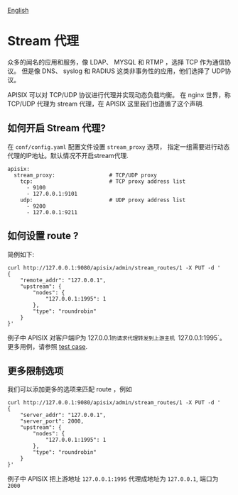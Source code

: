 <!--
#
# Licensed to the Apache Software Foundation (ASF) under one or more
# contributor license agreements.  See the NOTICE file distributed with
# this work for additional information regarding copyright ownership.
# The ASF licenses this file to You under the Apache License, Version 2.0
# (the "License"); you may not use this file except in compliance with
# the License.  You may obtain a copy of the License at
#
#     http://www.apache.org/licenses/LICENSE-2.0
#
# Unless required by applicable law or agreed to in writing, software
# distributed under the License is distributed on an "AS IS" BASIS,
# WITHOUT WARRANTIES OR CONDITIONS OF ANY KIND, either express or implied.
# See the License for the specific language governing permissions and
# limitations under the License.
#
-->

[English](stream-proxy.md)

# Stream 代理

 众多的闻名的应用和服务，像 LDAP、 MYSQL 和 RTMP ，选择 TCP 作为通信协议。 但是像 DNS、 syslog 和 RADIUS 这类非事务性的应用，他们选择了
 UDP协议。

APISIX 可以对 TCP/UDP 协议进行代理并实现动态负载均衡。 在 nginx 世界，称 TCP/UDP 代理为 stream 代理，在 APISIX 这里我们也遵循了这个声明.

## 如何开启 Stream 代理?

在 `conf/config.yaml` 配置文件设置 `stream_proxy` 选项， 指定一组需要进行动态代理的IP地址。默认情况不开启stream代理.

```
apisix:
  stream_proxy:                 # TCP/UDP proxy
    tcp:                        # TCP proxy address list
      - 9100
      - 127.0.0.1:9101
    udp:                        # UDP proxy address list
      - 9200
      - 127.0.0.1:9211
```

## 如何设置 route ?

简例如下:

```shell
curl http://127.0.0.1:9080/apisix/admin/stream_routes/1 -X PUT -d '
{
    "remote_addr": "127.0.0.1",
    "upstream": {
        "nodes": {
            "127.0.0.1:1995": 1
        },
        "type": "roundrobin"
    }
}'
```

例子中 APISIX 对客户端IP为 127.0.0.1`的请求代理转发到上游主机 `127.0.0.1:1995`。
更多用例，请参照 [test case](../t/stream-node/sanity.t).

## 更多限制选项

我们可以添加更多的选项来匹配 route ，例如

```shell
curl http://127.0.0.1:9080/apisix/admin/stream_routes/1 -X PUT -d '
{
    "server_addr": "127.0.0.1",
    "server_port": 2000,
    "upstream": {
        "nodes": {
            "127.0.0.1:1995": 1
        },
        "type": "roundrobin"
    }
}'
```
例子中 APISIX 把上游地址 `127.0.0.1:1995` 代理成地址为 `127.0.0.1`, 端口为 `2000`
